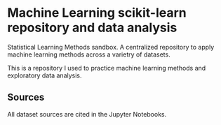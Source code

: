 # Machine Learning scikit-learn repository and data analysis
Statistical Learning Methods sandbox. A centralized repository to apply machine learning methods across a varietry of datasets.

This is a repository I used to practice machine learning methods and exploratory data analysis.

## Sources
All dataset sources are cited in the Jupyter Notebooks.
